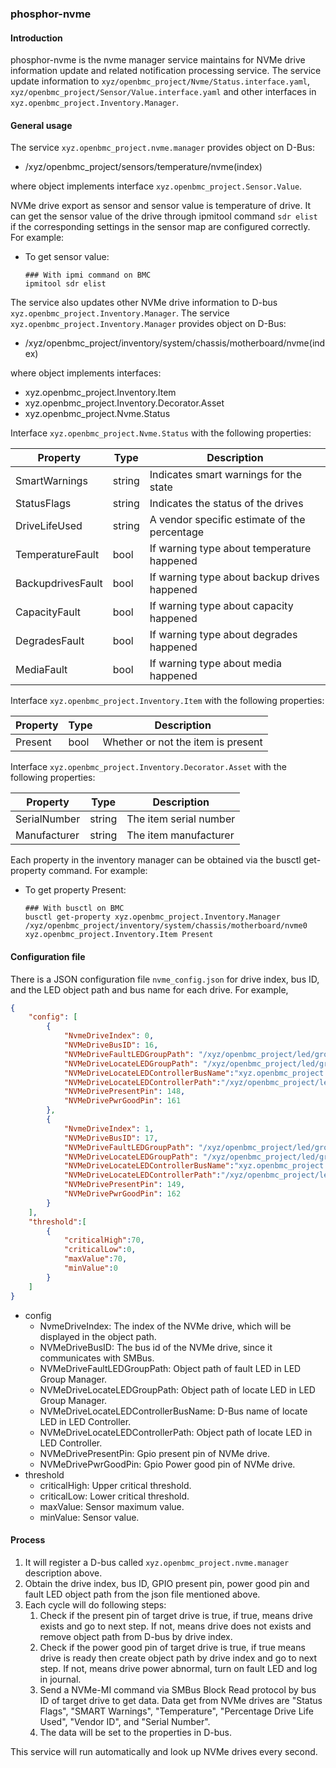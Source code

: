 ### phosphor-nvme

#### Introduction  

phosphor-nvme is the nvme manager service maintains for NVMe drive information
update and related notification processing service. The service update
information to `xyz/openbmc_project/Nvme/Status.interface.yaml`,
`xyz/openbmc_project/Sensor/Value.interface.yaml` and
other interfaces in `xyz.openbmc_project.Inventory.Manager`.

#### General usage

The service `xyz.openbmc_project.nvme.manager` provides object on D-Bus:

* /xyz/openbmc_project/sensors/temperature/nvme(index)

where object implements interface `xyz.openbmc_project.Sensor.Value`.

NVMe drive export as sensor and sensor value is temperature of drive.
It can get the sensor value of the drive through ipmitool command `sdr elist`
if the corresponding settings in the sensor map are configured correctly.
For example:

* To get sensor value:

   ```
   ### With ipmi command on BMC
   ipmitool sdr elist
   ```

The service also updates other NVMe drive information to D-bus
`xyz.openbmc_project.Inventory.Manager`. The service
`xyz.openbmc_project.Inventory.Manager` provides object on D-Bus:

* /xyz/openbmc_project/inventory/system/chassis/motherboard/nvme(index)

where object implements interfaces:

* xyz.openbmc_project.Inventory.Item
* xyz.openbmc_project.Inventory.Decorator.Asset
* xyz.openbmc_project.Nvme.Status

Interface `xyz.openbmc_project.Nvme.Status` with the following properties:

| Property | Type | Description |
| -------- | ---- | ----------- |
| SmartWarnings| string | Indicates smart warnings for the state |
| StatusFlags | string | Indicates the status of the drives |
| DriveLifeUsed | string | A vendor specific estimate of the percentage |
| TemperatureFault| bool | If warning type about temperature happened |
| BackupdrivesFault | bool | If warning type about backup drives happened |
| CapacityFault| bool | If warning type about capacity happened |
| DegradesFault| bool | If warning type about degrades happened |
| MediaFault| bool | If warning type about media happened |

Interface `xyz.openbmc_project.Inventory.Item` with the following properties:

| Property | Type | Description |
| -------- | ---- | ----------- |
| Present | bool | Whether or not the item is present |

Interface `xyz.openbmc_project.Inventory.Decorator.Asset` with the following
properties:

| Property | Type | Description |
| -------- | ---- | ----------- |
| SerialNumber | string | The item serial number |
| Manufacturer | string | The item manufacturer |

Each property in the inventory manager can be obtained via the busctl
get-property command. For example:

* To get property Present:

   ```
   ### With busctl on BMC
   busctl get-property xyz.openbmc_project.Inventory.Manager /xyz/openbmc_project/inventory/system/chassis/motherboard/nvme0 xyz.openbmc_project.Inventory.Item Present
   ```

#### Configuration file

There is a JSON configuration file `nvme_config.json` for drive index, bus ID,
and the LED object path and bus name for each drive.
For example,

```json
{
    "config": [
        {
            "NvmeDriveIndex": 0,
            "NVMeDriveBusID": 16,
            "NVMeDriveFaultLEDGroupPath": "/xyz/openbmc_project/led/groups/led_u2_0_fault",
            "NVMeDriveLocateLEDGroupPath": "/xyz/openbmc_project/led/groups/led_u2_0_locate",
            "NVMeDriveLocateLEDControllerBusName":"xyz.openbmc_project.LED.Controller.led_u2_0_locate",
            "NVMeDriveLocateLEDControllerPath":"/xyz/openbmc_project/led/physical/led_u2_0_locate",
            "NVMeDrivePresentPin": 148,
            "NVMeDrivePwrGoodPin": 161
        },
        {
            "NvmeDriveIndex": 1,
            "NVMeDriveBusID": 17,
            "NVMeDriveFaultLEDGroupPath": "/xyz/openbmc_project/led/groups/led_u2_1_fault",
            "NVMeDriveLocateLEDGroupPath": "/xyz/openbmc_project/led/groups/led_u2_1_locate",
            "NVMeDriveLocateLEDControllerBusName":"xyz.openbmc_project.LED.Controller.led_u2_1_locate",
            "NVMeDriveLocateLEDControllerPath":"/xyz/openbmc_project/led/physical/led_u2_1_locate",
            "NVMeDrivePresentPin": 149,
            "NVMeDrivePwrGoodPin": 162
        }
    ],
    "threshold":[
        {
            "criticalHigh":70,
            "criticalLow":0,
            "maxValue":70,
            "minValue":0
        }
    ]
}
```

* config
  * NvmeDriveIndex: The index of the NVMe drive, which will be displayed in the
                    object path.
  * NVMeDriveBusID: The bus id of the NVMe drive, since it communicates with SMBus.
  * NVMeDriveFaultLEDGroupPath: Object path of fault LED  in LED Group Manager.
  * NVMeDriveLocateLEDGroupPath: Object path of locate LED  in LED Group Manager.
  * NVMeDriveLocateLEDControllerBusName: D-Bus name of locate LED in LED Controller.
  * NVMeDriveLocateLEDControllerPath: Object path of locate LED in LED Controller.
  * NVMeDrivePresentPin: Gpio present pin of NVMe drive.
  * NVMeDrivePwrGoodPin: Gpio Power good pin of NVMe drive.
* threshold
  * criticalHigh: Upper critical threshold.
  * criticalLow: Lower critical threshold.
  * maxValue: Sensor maximum value.
  * minValue: Sensor value.

#### Process

1. It will register a D-bus called `xyz.openbmc_project.nvme.manager`
   description above.
2. Obtain the drive index, bus ID, GPIO present pin, power good pin and fault
   LED object path from the json file mentioned above.
3. Each cycle will do following steps:
   1. Check if the present pin of target drive is true, if true, means drive
      exists and go to next step. If not, means drive does not exists and
      remove object path from D-bus by drive index.
   2. Check if the power good pin of target drive is true, if true means drive
      is ready then create object path by drive index and go to next step. If
      not, means drive power abnormal, turn on fault LED and log in journal.
   3. Send a NVMe-MI command via SMBus Block Read protocol by bus ID of target
      drive to get data. Data get from NVMe drives are "Status Flags",
      "SMART Warnings", "Temperature", "Percentage Drive Life Used",
      "Vendor ID", and "Serial Number".
   4. The data will be set to the properties in D-bus.

This service will run automatically and look up NVMe drives every second.